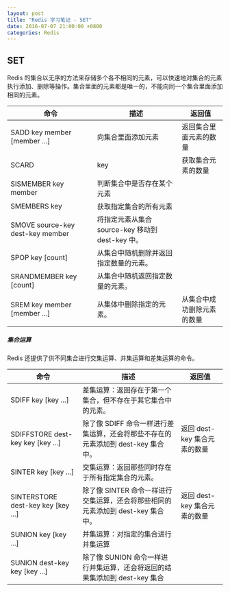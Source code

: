 ```yaml
---
layout: post
title: "Redis 学习笔记 - SET"
date: 2016-07-07 21:00:00 +0800
categories: Redis
---
```

## SET

Redis 的集合以无序的方法来存储多个各不相同的元素，可以快速地对集合的元素执行添加、删除等操作。集合里面的元素都是唯一的，不能向同一个集合里面添加相同的元素。

| 命令 | 描述 | 返回值 |
| --- | --- | --- |
| SADD key member [member ...] | 向集合里面添加元素 | 返回集合里面元素的数量 |
| SCARD | key | 获取集合元素的数量 | |
| SISMEMBER key member | 判断集合中是否存在某个元素 | |
| SMEMBERS key | 获取指定集合的所有元素 | |
| SMOVE source-key dest-key member | 将指定元素从集合 source-key 移动到 dest-key 中。 | |
| SPOP key [count] | 从集合中随机删除并返回指定数量的元素。 | |
| SRANDMEMBER key [count] | 从集合中随机返回指定数量的元素。 | |
| SREM key member [member ...] | 从集体中删除指定的元素。 | 从集合中成功删除元素的数量 |


##### 集合运算

Redis 还提供了供不同集合进行交集运算、并集运算和差集运算的命令。

| 命令 | 描述 | 返回值 |
| --- | --- | --- |
| SDIFF key [key ...] | 差集运算：返回存在于第一个集合，但不存在于其它集合中的元素。 | |
| SDIFFSTORE dest-key key [key ...] | 除了像 SDIFF 命令一样进行差集运算，还会将那些不存在的元素添加到 dest-key 集合中。 | 返回 dest-key 集合元素的数量|
| SINTER key [key ...] | 交集运算：返回那些同时存在于所有指定集合的元素。 | |
| SINTERSTORE dest-key key [key ...] | 除了像 SINTER 命令一样进行交集运算，还会将那些相同的元素添加到 dest-key 集合中。 | 返回 dest-key 集合元素的数量 |
| SUNION key [key ...] | 并集运算：对指定的集合进行并集运算| |
| SUNION dest-key key [key ...] | 除了像 SUNION 命令一样进行并集运算，还会将返回的结果集添加到 dest-key 集合 | |
